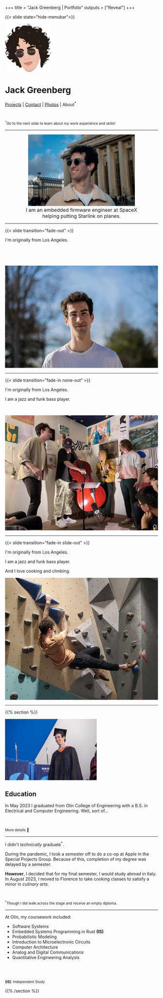 +++
title = "Jack Greenberg | Portfolio"
outputs = ["Reveal"]
+++

{{< slide state="hide-menubar">}}

<img style="border: none; box-shadow: none" src="/illustration.png" width="30%" />

# Jack Greenberg

[Projects](#projects) | [Contact](#contact) |
<a href="https://photos.jackgreenberg.co" target="_blank">Photos</a> | About<sup>\*</sup>

<br />

<small><sup>\*</sup>Go to the next slide to learn about my work experience and
skills!</small>

---

<center>
<img src="/new_portrait.jpg" width="70%" />

<div style="font-size: 1.15em;width: 80%;">
I am an embedded firmware engineer at SpaceX helping putting Starlink on planes.
</div>

</center>

---

{{< slide transition="fade-out" >}}

<div class="image-split">
<div>
I'm originally from Los Angeles.

<p style="opacity: 0">Hack</p>

<p style="opacity: 0">Hack</p>
</div>

<div>
<img src="/portrait.jpg" />
</div>
</div>

---

{{< slide transition="fade-in none-out" >}}

<div class="image-split">
<div>
I'm originally from Los Angeles.

I am a jazz and funk bass player.

<p style="opacity: 0">Hack</p>
</div>
<div>
<img src="jazz.jpg" />
</div>
</div>

---

{{< slide transition="fade-in slide-out" >}}

<div class="image-split">
<div>
I'm originally from Los Angeles.

I am a jazz and funk bass player.

And I love cooking and climbing.
</div>
<div>
<img src="climbing.jpg" />
</div>
</div>

---

{{% section %}}


<img width="60%" src="grad.jpg" />

## Education

In May 2023 I graduated from Olin College of Engineering with a B.S. in
Electrical and Computer Engineering. Well, sort of...

<br />

<small>More details 🔽</small>

---

I didn't *technically* graduate<sup>\*</sup>.

During the pandemic, I took a semester off to do a co-op at Apple in the Special
Projects Group. Because of this, completion of my degree was delayed by <span style="white-space: nowrap">a semester</span>.

**However**, I decided that for my final semester, I would study abroad in
Italy. In August 2023, I moved to Florence to take cooking classes to satisfy a
minor in <span style="white-space: nowrap">*culinary arts*</span>.

<br />

<small><sup>\*</sup>Though I did walk across the stage and receive an empty
diploma.</small>

---

At Olin, my coursework included:

* Software Systems
* Embedded Systems Programming in Rust **(IS)**
* Probabilistic Modeling
* Introduction to Microelectronic Circuits
* Computer Architecture
* Analog and Digital Communications
* Quantitative Engineering Analysis

<br />
<br />

<small>**(IS)**: Independent Study</small>

{{% /section %}}
